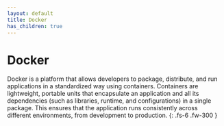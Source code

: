 ```yaml
---
layout: default
title: Docker
has_children: true
---
```


# Docker

Docker is a platform that allows developers to package, distribute, and run applications in a standardized way using containers. Containers are lightweight, portable units that encapsulate an application and all its dependencies (such as libraries, runtime, and configurations) in a single package. This ensures that the application runs consistently across different environments, from development to production.
{: .fs-6 .fw-300 }
